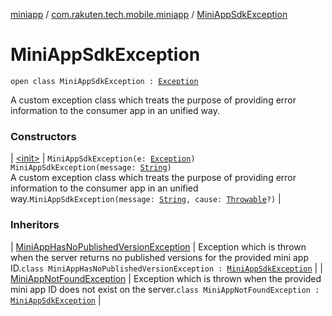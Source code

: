 [miniapp](../../index.md) / [com.rakuten.tech.mobile.miniapp](../index.md) / [MiniAppSdkException](./index.md)

# MiniAppSdkException

`open class MiniAppSdkException : `[`Exception`](https://kotlinlang.org/api/latest/jvm/stdlib/kotlin/-exception/index.html)

A custom exception class which treats the purpose of providing
error information to the consumer app in an unified way.

### Constructors

| [&lt;init&gt;](-init-.md) | `MiniAppSdkException(e: `[`Exception`](https://kotlinlang.org/api/latest/jvm/stdlib/kotlin/-exception/index.html)`)`<br>`MiniAppSdkException(message: `[`String`](https://kotlinlang.org/api/latest/jvm/stdlib/kotlin/-string/index.html)`)`<br>A custom exception class which treats the purpose of providing error information to the consumer app in an unified way.`MiniAppSdkException(message: `[`String`](https://kotlinlang.org/api/latest/jvm/stdlib/kotlin/-string/index.html)`, cause: `[`Throwable`](https://kotlinlang.org/api/latest/jvm/stdlib/kotlin/-throwable/index.html)`?)` |

### Inheritors

| [MiniAppHasNoPublishedVersionException](../-mini-app-has-no-published-version-exception/index.md) | Exception which is thrown when the server returns no published versions for the provided mini app ID.`class MiniAppHasNoPublishedVersionException : `[`MiniAppSdkException`](./index.md) |
| [MiniAppNotFoundException](../-mini-app-not-found-exception/index.md) | Exception which is thrown when the provided mini app ID does not exist on the server.`class MiniAppNotFoundException : `[`MiniAppSdkException`](./index.md) |

